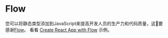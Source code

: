 # Flow


您可以将静态类型添加到JavaScript来提高开发人员的生产力和代码质量，这要感谢[Flow](https://github.com/facebook/flow)。
看看 [Create React App with Flow](https://github.com/callemall/material-ui/tree/v1-beta/examples/create-react-app-with-flow) 示例。